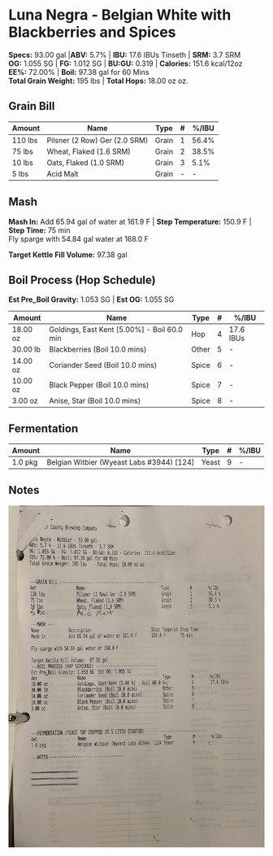 # Luna Negra - Belgian White with Blackberries and Spices

**Specs:** 93.00 gal |**ABV:** 5.7% | **IBU:** 17.6 IBUs Tinseth | **SRM:** 3.7 SRM  
**OG:** 1.055 SG | **FG:** 1.012 SG | **BU:GU:** 0.319 | **Calories:** 151.6 kcal/12oz  
**EE%:** 72.00% | **Boil:** 97.38 gal for 60 Mins  
**Total Grain Weight:** 195 lbs | **Total Hops:** 18.00 oz oz.

## Grain Bill
| Amount  | Name                          | Type  | #   | %/IBU |
| ------- | ----------------------------- | ----- | --- | ----- |
| 110 lbs | Pilsner (2 Row) Ger (2.0 SRM) | Grain | 1   | 56.4% |
| 75 lbs  | Wheat, Flaked (1.6 SRM)       | Grain | 2   | 38.5% |
| 10 lbs  | Oats, Flaked (1.0 SRM)        | Grain | 3   | 5.1%  |
| 5 lbs   | Acid Malt                     | Grain | -   | -     |

## Mash
**Mash In:** Add 65.94 gal of water at 161.9 F | **Step Temperature:** 150.9 F | **Step Time:** 75 min  
Fly sparge with 54.84 gal water at 168.0 F

**Target Kettle Fill Volume:** 97.38 gal

## Boil Process (Hop Schedule)
**Est Pre_Boil Gravity:** 1.053 SG | **Est OG:** 1.055 SG

| Amount   | Name                                        | Type  | #   | %/IBU     |
| -------- | ------------------------------------------- | ----- | --- | --------- |
| 18.00 oz | Goldings, East Kent [5.00%] - Boil 60.0 min | Hop   | 4   | 17.6 IBUs |
| 30.00 lb | Blackberries (Boil 10.0 mins)               | Other | 5   | -         |
| 14.00 oz | Coriander Seed (Boil 10.0 mins)             | Spice | 6   | -         |
| 10.00 oz | Black Pepper (Boil 10.0 mins)               | Spice | 7   | -         |
| 3.00 oz  | Anise, Star (Boil 10.0 mins)                | Spice | 8   | -         |

## Fermentation
| Amount  | Name                                      | Type  | #   | %/IBU |
| ------- | ----------------------------------------- | ----- | --- | ----- |
| 1.0 pkg | Belgian Witbier (Wyeast Labs #3944) [124] | Yeast | 9   | -     |
## Notes

![](../assets/media/LunaNegra.jpg)